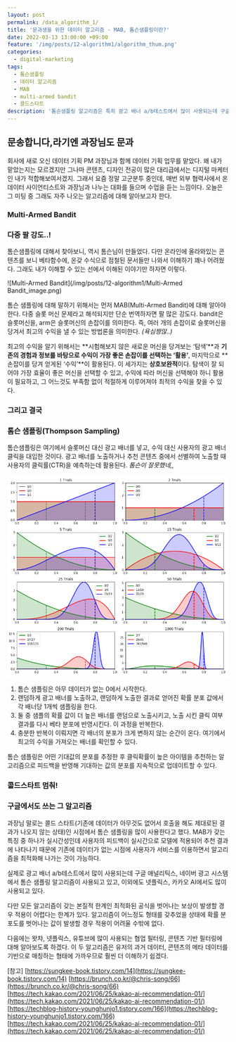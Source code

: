 ```yaml
---
layout: post
permalink: /data_algorithm_1/
title: '문과생을 위한 데이터 알고리즘 - MAB, 톰슨샘플링이란?'
date: 2022-03-13 13:00:00 +09:00
feature: '/img/posts/12-algorithm1/algorithm_thum.png'
categories:
  - digital-marketing
tags:
  - 톰슨샘플링
  - 데이터 알고리즘
  - MAB
  - multi-armed bandit
  - 콜드스타트
description: '톰슨샘플링 알고리즘은 특히 광고 배너 a/b테스트에서 많이 사용되는데 구글 애널리틱스, 네이버 광고 시스템에서 톰슨 샘플링 알고리즘이 사용되고 있고, 이외에도 넷플릭스, 카카오 AI에서도 사용되고 있다. '
---
```


## 문송합니다,라기엔 과장님도 문과

회사에 새로 오신 데이터 기획 PM 과장님과 함께 데이터 기획 업무를 맡았다. 왜 내가 맡았는지는 모르겠지만 그나마 콘텐츠, 디자인 전공이 많은 대리급에서는 디지털 마케터인 내가 적합해보여서겠지. 그래서 요즘 정말 고군분투 중인데, 매번 외부 협력사에서 온 데이터 사이언티스트와 과장님과 나누는 대화를 들으며 수업을 듣는 느낌이다. 오늘은 그 미팅 중 그래도 자주 나오는 알고리즘에 대해 알아보고자 한다.


### Multi-Armed Bandit
### 다중 팔 강도..!

톰슨샘플링에 대해서 찾아보니, 역시 톰슨님이 만들었다. 다만 온라인에 올라와있는 콘텐츠를 보니 베타함수에, 온갖 수식으로 점철된 문서들만 나와서 이해하기 꽤나 어려웠다. 그래도 내가 이해할 수 있는 선에서 이해된 이야기만 하자면 이렇다.

![Multi-Armed Bandit](/img/posts/12-algorithm1/Multi-Armed Bandit_image.png)

톰슨 샘플링에 대해 말하기 위해서는 먼저 MAB(Multi-Armed Bandit)에 대해 알아야 한다. 다중 슬롯 머신 문제라고 해석되지만 단순 번역하자면 팔 많은 강도다. bandit은 슬롯머신을, arm은 슬롯머신의 손잡이를 의미한다. 즉, 여러 개의 손잡이로 슬롯머신을 당겨서 최고의 수익을 낼 수 있는 방법론을 의미한다. *(욕심짱많..)*

최고의 수익을 알기 위해서는 **시험해보지 않은 새로운 머신을 당겨보는 ‘탐색’**과 **기존의 경험과 정보를 바탕으로 수익이 가장 좋은 손잡이를 선택하는 ‘활용’**, 마지막으로 **손잡이를 당겨 얻게된 ‘수익’**이 활용된다. 이 세가지는 **상호보완적**이다. 탐색이 잘 되어야 가장 효율이 좋은 머신을 선택할 수 있고, 수익에 따라 머신을 선택해야 하니 활용이 필요하고, 그 어느것도 부족함 없이 적절하게 이루어져야 최적의 수익을 찾을 수 있다.


### 그리고 결국
### 톰슨 샘플링(Thompson Sampling)

톰슨샘플링은 여기에서 슬롯머신 대신 광고 배너를 넣고, 수익 대신 사용자의 광고 배너 클릭을 대입한 것이다. 광고 배너를 노출하거나 추천 콘텐츠 중에서 선별하여 노출할 때 사용자의 클릭률(CTR)을 예측하는데 활용된다. *톰슨이 잘못했네,,*

![Thompson Sampling Graph](/img/posts/12-algorithm1/thompson_sampling_graph.png)
1. 톰슨 샘플링은 아무 데이터가 없는 0에서 시작한다.
2. 랜덤하게 광고 배너를 노출하고, 랜덤하게 노출한 결과로 얻어진 확률 분포 값에서 각 배너당 1개씩 샘플링을 한다.
3. 둘 중 샘플의 확률 값이 더 높은 배너를 랜덤으로 노출시키고, 노출 시킨 클릭 여부 결과를 다시 베타 분포에 반영시킨다. 이 과정을 반복한다.
4. 충분한 반복이 이뤄지면 각 배너의 분포가 크게 변하지 않는 순간이 온다. 여기에서 최고의 수익을 가져오는 배너를 확인할 수 있다.

톰슨 샘플링은 어떤 기대값의 분포를 추정한 후 클릭확률이 높은 아이템을 추천하는 알고리즘으로 피드백을 반영해 기대하는 값의 분포를 지속적으로 업데이트할 수 있다.


### 콜드스타트 멈춰!
### 구글에서도 쓰는 그 알고리즘

과장님 말로는 콜드 스타트(기존에 데이터가 아무것도 없어서 호출을 해도 제대로된 결과가 나오지 않는 상태)인 시점에서 톰슨 샘플링을 많이 사용한다고 했다. MAB가 갖는 특징 중 하나가 실시간성인데 사용자의 피드백이 실시간으로 모델에 적용되어 추천 결과에 나타나기 때문에 기존에 데이터가 없는 시점에 사용자가 서비스를 이용하면서 알고리즘을 최적화해 나가는 것이 가능하다.  

실제로 광고 배너 a/b테스트에서 많이 사용되는데 구글 애널리틱스, 네이버 광고 시스템에서 톰슨 샘플링 알고리즘이 사용되고 있고, 이외에도 넷플릭스, 카카오 AI에서도 많이 사용되고 있다.

다만 모든 알고리즘이 갖는 본질적 한계인 최적화된 공식을 벗어나는 보상이 발생할 경우 적용이 어렵다는 한계가 있다. 알고리즘이 어느정도 형태를 갖추었을 상태에 확률 분포도를 벗어나는 값이 발생할 경우 적용이 어려울 수밖에 없다.

다음에는 왓챠, 넷플릭스, 유튜브에 많이 사용되는 협업 필터링, 콘텐츠 기반 필터링에 대해 알아보도록 하겠다. 이 두 알고리즘은 유저의 과거 데이터, 콘텐츠의 메타 데이터를 기반으로 매칭하는 형태에 가까우므로 훨씬 더 이해하기 쉽겠다.

[참고]
[https://sungkee-book.tistory.com/14](https://sungkee-book.tistory.com/14)
[https://brunch.co.kr/@chris-song/66](https://brunch.co.kr/@chris-song/66)
[https://tech.kakao.com/2021/06/25/kakao-ai-recommendation-01/](https://tech.kakao.com/2021/06/25/kakao-ai-recommendation-01/)
[https://techblog-history-younghunjo1.tistory.com/166](https://techblog-history-younghunjo1.tistory.com/166)
[https://tech.kakao.com/2021/06/25/kakao-ai-recommendation-01/](https://tech.kakao.com/2021/06/25/kakao-ai-recommendation-01/)
